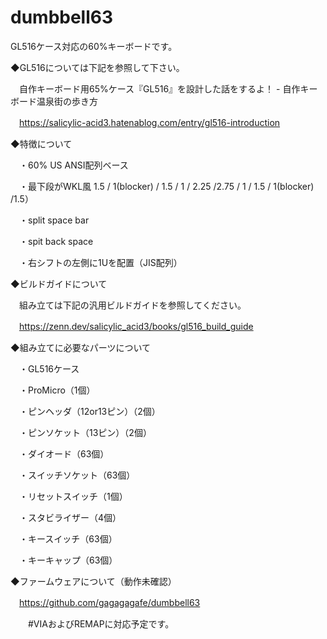# dumbbell63

GL516ケース対応の60%キーボードです。

◆GL516については下記を参照して下さい。

　自作キーボード用65%ケース『GL516』を設計した話をするよ！ - 自作キーボード温泉街の歩き方

　https://salicylic-acid3.hatenablog.com/entry/gl516-introduction

◆特徴について

　・60% US ANSI配列ベース

　・最下段がWKL風 1.5 / 1(blocker) / 1.5 / 1 / 2.25 /2.75 / 1 / 1.5 / 1(blocker) /1.5）

　・split space bar

　・spit back space

　・右シフトの左側に1Uを配置（JIS配列）

◆ビルドガイドについて

　組み立ては下記の汎用ビルドガイドを参照してください。

　https://zenn.dev/salicylic_acid3/books/gl516_build_guide

◆組み立てに必要なパーツについて

　・GL516ケース

　・ProMicro（1個）

　・ピンヘッダ（12or13ピン）（2個）

　・ピンソケット（13ピン）（2個）

　・ダイオード（63個）

　・スイッチソケット（63個）

　・リセットスイッチ（1個）

　・スタビライザー（4個）

　・キースイッチ（63個）

　・キーキャップ（63個）

◆ファームウェアについて（動作未確認）

　https://github.com/gagagagafe/dumbbell63

　　#VIAおよびREMAPに対応予定です。
